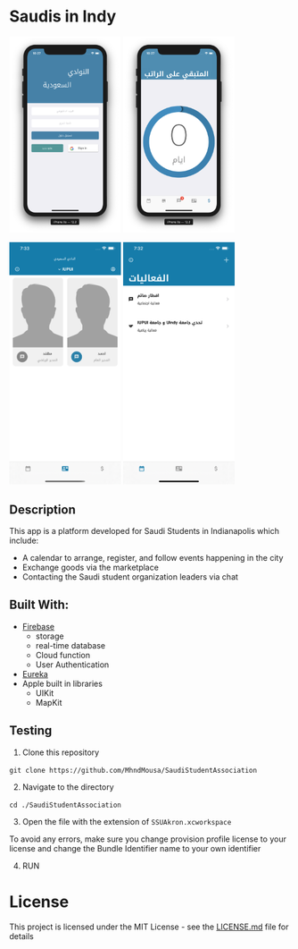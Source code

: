 # Saudis in Indy
<img src="images/1.png" width="200px" />       <img src="images/2.png" width="200px" />

<img src="images/4.png" width="200px" />       <img src="images/3.png" width="200px" />

## Description
This app is a platform developed for Saudi Students in Indianapolis which include:
* A calendar to arrange, register, and follow events happening in the city
* Exchange goods via the marketplace
* Contacting the Saudi student organization leaders via chat


## Built With:

*  [Firebase](firebase.google.com)
    * storage
    * real-time database
    * Cloud function
    * User Authentication
* [Eureka](https://github.com/xmartlabs/Eureka)
* Apple built in libraries
    * UIKit
    * MapKit


## Testing

1. Clone this repository 

`git clone https://github.com/MhndMousa/SaudiStudentAssociation`

2. Navigate to the directory 

`cd ./SaudiStudentAssociation`

3. Open the file with the extension of `SSUAkron.xcworkspace`

To avoid any errors, make sure you change provision profile license to your license and change the Bundle Identifier name to your own identifier 

4. RUN


# License

This project is licensed under the MIT License - see the [LICENSE.md](LICENSE) file for details


